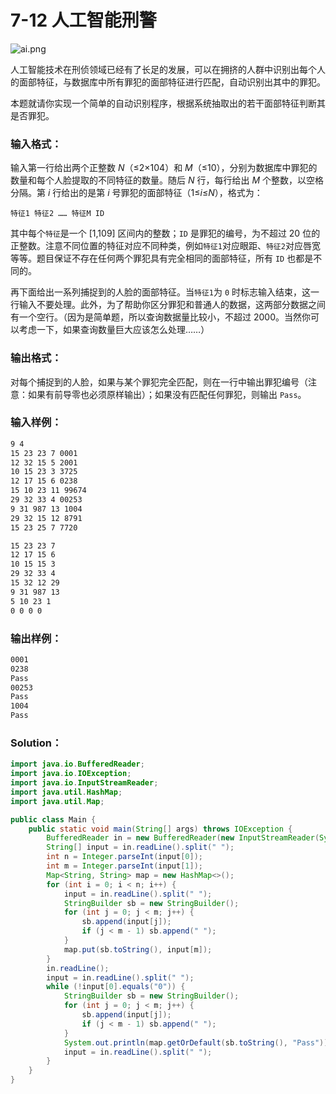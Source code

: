# 7-12 人工智能刑警

![ai.png](https://images.ptausercontent.com/685c0ee2-7d28-48f4-99df-4b41c189e3f2.png)

人工智能技术在刑侦领域已经有了长足的发展，可以在拥挤的人群中识别出每个人的面部特征，与数据库中所有罪犯的面部特征进行匹配，自动识别出其中的罪犯。

本题就请你实现一个简单的自动识别程序，根据系统抽取出的若干面部特征判断其是否罪犯。

### 输入格式：

输入第一行给出两个正整数 _N_（≤2×104）和 _M_（≤10），分别为数据库中罪犯的数量和每个人脸提取的不同特征的数量。随后 _N_ 行，每行给出 _M_ 个整数，以空格分隔。第 _i_ 行给出的是第 _i_ 号罪犯的面部特征（1≤*i*≤*N*），格式为：

```
特征1 特征2 …… 特征M ID
```

其中每个`特征`是一个 [1,109] 区间内的整数；`ID` 是罪犯的编号，为不超过 20 位的正整数。注意不同位置的特征对应不同种类，例如`特征1`对应眼距、`特征2`对应唇宽等等。题目保证不存在任何两个罪犯具有完全相同的面部特征，所有 `ID` 也都是不同的。

再下面给出一系列捕捉到的人脸的面部特征。当`特征1`为 `0` 时标志输入结束，这一行输入不要处理。此外，为了帮助你区分罪犯和普通人的数据，这两部分数据之间有一个空行。（因为是简单题，所以查询数据量比较小，不超过 2000。当然你可以考虑一下，如果查询数量巨大应该怎么处理……）

### 输出格式：

对每个捕捉到的人脸，如果与某个罪犯完全匹配，则在一行中输出罪犯编号（注意：如果有前导零也必须原样输出）；如果没有匹配任何罪犯，则输出 `Pass`。

### 输入样例：

```tex
9 4
15 23 23 7 0001
12 32 15 5 2001
10 15 23 3 3725
12 17 15 6 0238
15 10 23 11 99674
29 32 33 4 00253
9 31 987 13 1004
29 32 15 12 8791
15 23 25 7 7720

15 23 23 7
12 17 15 6
10 15 15 3
29 32 33 4
15 32 12 29
9 31 987 13
5 10 23 1
0 0 0 0
```

### 输出样例：

```tex
0001
0238
Pass
00253
Pass
1004
Pass
```

### Solution：

```java
import java.io.BufferedReader;
import java.io.IOException;
import java.io.InputStreamReader;
import java.util.HashMap;
import java.util.Map;

public class Main {
    public static void main(String[] args) throws IOException {
        BufferedReader in = new BufferedReader(new InputStreamReader(System.in));
        String[] input = in.readLine().split(" ");
        int n = Integer.parseInt(input[0]);
        int m = Integer.parseInt(input[1]);
        Map<String, String> map = new HashMap<>();
        for (int i = 0; i < n; i++) {
            input = in.readLine().split(" ");
            StringBuilder sb = new StringBuilder();
            for (int j = 0; j < m; j++) {
                sb.append(input[j]);
                if (j < m - 1) sb.append(" ");
            }
            map.put(sb.toString(), input[m]);
        }
        in.readLine();
        input = in.readLine().split(" ");
        while (!input[0].equals("0")) {
            StringBuilder sb = new StringBuilder();
            for (int j = 0; j < m; j++) {
                sb.append(input[j]);
                if (j < m - 1) sb.append(" ");
            }
            System.out.println(map.getOrDefault(sb.toString(), "Pass"));
            input = in.readLine().split(" ");
        }
    }
}
```
